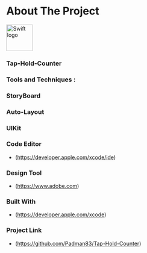 # About The Project

<img src="https://swift.org/assets/images/swift.svg" alt="Swift logo" height="70" >

### Tap-Hold-Counter

### Tools and Techniques :

### StoryBoard

### Auto-Layout

### UIKit

### Code Editor

* (https://developer.apple.com/xcode/ide)


### Design Tool

* (https://www.adobe.com)


### Built With

* (https://developer.apple.com/xcode)


### Project Link

* (https://github.com/Padman83/Tap-Hold-Counter)
